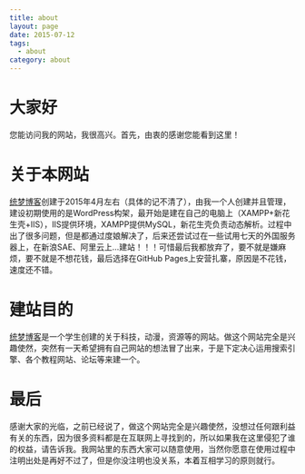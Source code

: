 ```yaml
---
title: about
layout: page
date: 2015-07-12
tags:
  - about
category: about
---
```

# 大家好
您能访问我的网站，我很高兴。首先，由衷的感谢您能看到这里！
# 关于本网站
[统梦博客](https://xrp001.github.io)创建于2015年4月左右（具体的记不清了），由我一个人创建并且管理，建设初期使用的是WordPress构架，最开始是建在自己的电脑上（XAMPP+新花生壳+IIS），IIS提供环境，XAMPP提供MySQL，新花生壳负责动态解析。过程中出了很多问题，但是都通过度娘解决了，后来还尝试过在一些试用七天的外国服务器上，在新浪SAE、阿里云上…建站！！！可惜最后我都放弃了，要不就是嫌麻烦，要不就是不想花钱，最后选择在GitHub Pages上安营扎寨，原因是不花钱，速度还不错。
# 建站目的
[统梦博客](https://xrp001.github.io)是一个学生创建的关于科技，动漫，资源等的网站。做这个网站完全是兴趣使然，突然有一天希望拥有自己网站的想法冒了出来，于是下定决心运用搜索引擎、各个教程网站、论坛等来建一个。
# 最后
感谢大家的光临，之前已经说了，做这个网站完全是兴趣使然，没想过任何跟利益有关的东西，因为很多资料都是在互联网上寻找到的，所以如果我在这里侵犯了谁的权益，请告诉我。我网站里的东西大家可以随意使用，当然你愿意在使用过程中注明出处是再好不过了，但是你没注明也没关系，本着互相学习的原则就行。
